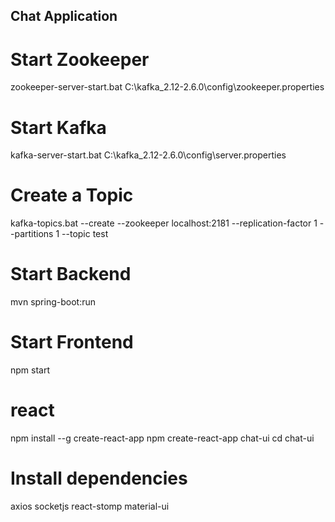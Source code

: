 ##  Chat Application

# Start Zookeeper
zookeeper-server-start.bat C:\kafka_2.12-2.6.0\config\zookeeper.properties
# Start Kafka
kafka-server-start.bat C:\kafka_2.12-2.6.0\config\server.properties
# Create a Topic
kafka-topics.bat --create --zookeeper localhost:2181 --replication-factor 1 --partitions 1 --topic test
# Start Backend
mvn spring-boot:run
# Start Frontend
npm start

# react
npm install --g create-react-app
npm create-react-app chat-ui
cd chat-ui

# Install dependencies

axios
socketjs
react-stomp
material-ui
